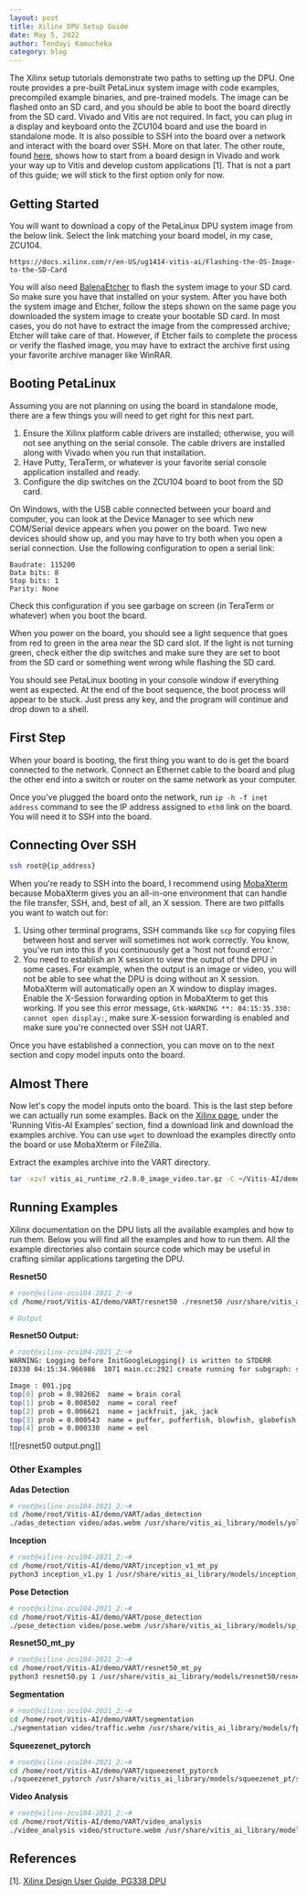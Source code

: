```yaml
---
layout: post
title: Xilinx DPU Setup Guide
date: May 5, 2022
author: Tendayi Kamucheka
category: blog
---
```


The Xilinx setup tutorials demonstrate two paths to setting up the DPU. One route provides a pre-built PetaLinux system image with code examples, precompiled example binaries, and pre-trained models. The image can be flashed onto an SD card, and you should be able to boot the board directly from the SD card. Vivado and Vitis are not required. In fact, you can plug in a display and keyboard onto the ZCU104 board and use the board in standalone mode. It is also possible to SSH into the board over a network and interact with the board over SSH. More on that later. The other route, found [here](https://docs.xilinx.com/r/en-US/pg338-dpu/Introduction?tocId=~72l0MosWV8p9MbkDlnw8Q), shows how to start from a board design in Vivado and work your way up to Vitis and develop custom applications [1]. That is not a part of this guide; we will stick to the first option only for now.

## Getting Started
You will want to download a copy of the PetaLinux DPU system image from the below link. Select the link matching your board model, in my case, ZCU104.

```
https://docs.xilinx.com/r/en-US/ug1414-vitis-ai/Flashing-the-OS-Image-to-the-SD-Card
```

You will also need [BalenaEtcher](https://www.balena.io/etcher/) to flash the system image to your SD card. So make sure you have that installed on your system. After you have both the system image and Etcher, follow the steps shown on the same page you downloaded the system image to create your bootable SD card. In most cases, you do not have to extract the image from the compressed archive; Etcher will take care of that. However, if Etcher fails to complete the process or verify the flashed image, you may have to extract the archive first using your favorite archive manager like WinRAR.

## Booting PetaLinux
Assuming you are not planning on using the board in standalone mode, there are a few things you will need to get right for this next part. 
1. Ensure the Xilinx platform cable drivers are installed; otherwise, you will not see anything on the serial console. The cable drivers are installed along with Vivado when you run that installation.
2. Have Putty, TeraTerm, or whatever is your favorite serial console application installed and ready.
3. Configure the dip switches on the ZCU104 board to boot from the SD card.

On Windows, with the USB cable connected between your board and computer, you can look at the Device Manager to see which new COM/Serial device appears when you power on the board. Two new devices should show up, and you may have to try both when you open a serial connection. Use the following configuration to open a serial link:
```
Baudrate: 115200
Data bits: 8
Stop bits: 1
Parity: None
```
Check this configuration if you see garbage on screen (in TeraTerm or whatever) when you boot the board.

When you power on the board, you should see a light sequence that goes from red to green in the area near the SD card slot. If the light is not turning green, check either the dip switches and make sure they are set to boot from the SD card or something went wrong while flashing the SD card. 

You should see PetaLinux booting in your console window if everything went as expected. At the end of the boot sequence, the boot process will appear to be stuck. Just press any key, and the program will continue and drop down to a shell. 

## First Step
When your board is booting, the first thing you want to do is get the board connected to the network. Connect an Ethernet cable to the board and plug the other end into a switch or router on the same network as your computer. 

Once you've plugged the board onto the network, run `ip -h -f inet address` command to see the IP address assigned to `eth0` link on the board. You will need it to SSH into the board. 

## Connecting Over SSH
``` sh
ssh root@{ip_address}
```
When you're ready to SSH into the board, I recommend using [MobaXterm](https://mobaxterm.mobatek.net/) because MobaXterm gives you an all-in-one environment that can handle the file transfer, SSH, and, best of all, an X session. There are two pitfalls you want to watch out for:
1. Using other terminal programs, SSH commands like `scp` for copying files between host and server will sometimes not work correctly. You know, you've run into this if you continuously get a 'host not found error.'
2. You need to establish an X session to view the output of the DPU in some cases. For example, when the output is an image or video, you will not be able to see what the DPU is doing without an X session. MobaXterm will automatically open an X window to display images. Enable the X-Session forwarding option in MobaXterm to get this working.  If you see this error message, `Gtk-WARNING **: 04:15:35.330: cannot open display:`, make sure X-session forwarding is enabled and make sure you're connected over SSH not UART.

Once you have established a connection, you can move on to the next section and copy model inputs onto the board. 

## Almost There
Now let's copy the model inputs onto the board. This is the last step before we can actually run some examples. Back on the [Xilinx page](https://docs.xilinx.com/r/en-US/ug1414-vitis-ai/Running-Vitis-AI-Examples), under the 'Running Vitis-AI Examples' section, find a download link and download the examples archive. You can use `wget` to download the examples directly onto the board or use MobaXterm or FileZilla. 

Extract the examples archive into the VART directory. 
``` sh
tar -xzvf vitis_ai_runtime_r2.0.0_image_video.tar.gz -C ~/Vitis-AI/demo/VART
```

## Running Examples
Xilinx documentation on the DPU lists all the available examples and how to run them. Below you will find all the examples and how to run them. All the example directories also contain source code which may be useful in crafting similar applications targeting the DPU. 

__Resnet50__
``` sh
# root@xilinx-zcu104-2021_2:~#
cd /home/root/Vitis-AI/demo/VART/resnet50 ./resnet50 /usr/share/vitis_ai_library/models/resnet50/resnet50.xmodel

# Output

```

__Resnet50 Output:__
``` sh
# root@xilinx-zcu104-2021_2:~#
WARNING: Logging before InitGoogleLogging() is written to STDERR
I0330 04:15:34.966986  1071 main.cc:292] create running for subgraph: subgraph_conv1

Image : 001.jpg
top[0] prob = 0.982662  name = brain coral
top[1] prob = 0.008502  name = coral reef
top[2] prob = 0.006621  name = jackfruit, jak, jack
top[3] prob = 0.000543  name = puffer, pufferfish, blowfish, globefish
top[4] prob = 0.000330  name = eel
```

![[resnet50 output.png]]

### Other Examples

__Adas Detection__
``` sh
# root@xilinx-zcu104-2021_2:~#
cd /home/root/Vitis-AI/demo/VART/adas_detection
./adas_detection video/adas.webm /usr/share/vitis_ai_library/models/yolov3_adas_pruned_0_9/yolov3_adas_pruned_0_9.xmodel
```

__Inception__
``` sh
# root@xilinx-zcu104-2021_2:~#
cd /home/root/Vitis-AI/demo/VART/inception_v1_mt_py
python3 inception_v1.py 1 /usr/share/vitis_ai_library/models/inception_v1_tf/inception_v1_tf.xmodel
```

__Pose Detection__
``` sh
# root@xilinx-zcu104-2021_2:~#
cd /home/root/Vitis-AI/demo/VART/pose_detection
./pose_detection video/pose.webm /usr/share/vitis_ai_library/models/sp_net/sp_net.xmodel /usr/share/vitis_ai_library/models/ssd_pedestrian_pruned_0_97/ssd_pedestrian_pruned_0_97.xmodel
```

__Resnet50_mt_py__
``` sh
# root@xilinx-zcu104-2021_2:~#
cd /home/root/Vitis-AI/demo/VART/resnet50_mt_py
python3 resnet50.py 1 /usr/share/vitis_ai_library/models/resnet50/resnet50.xmodel
```

__Segmentation__
``` sh
# root@xilinx-zcu104-2021_2:~#
cd /home/root/Vitis-AI/demo/VART/segmentation
./segmentation video/traffic.webm /usr/share/vitis_ai_library/models/fpn/fpn.xmodel
```

__Squeezenet_pytorch__
``` sh
# root@xilinx-zcu104-2021_2:~#
cd /home/root/Vitis-AI/demo/VART/squeezenet_pytorch
./squeezenet_pytorch /usr/share/vitis_ai_library/models/squeezenet_pt/squeezenet_pt.xmodel
```

__Video Analysis__
``` sh
# root@xilinx-zcu104-2021_2:~#
cd /home/root/Vitis-AI/demo/VART/video_analysis
./video_analysis video/structure.webm /usr/share/vitis_ai_library/models/ssd_traffic_pruned_0_9/ssd_traffic_pruned_0_9.xmodel
```


## References
[1]. [Xilinx Design User Guide, PG338 DPU](https://docs.xilinx.com/r/en-US/pg338-dpu/Introduction?tocId=~72l0MosWV8p9MbkDlnw8Q)


